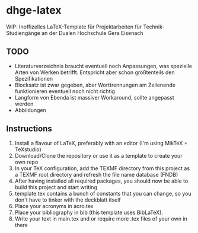 # dhge-latex
WIP: Inoffizelles LaTeX-Template für Projektarbeiten für Technik-Studiengänge an der Dualen Hochschule Gera Eisenach

## TODO
* Literaturverzeichnis braucht eventuell noch Anpassungen, was spezielle Arten von Werken betrifft. Entspricht aber schon größtenteils den Spezifikationen
* Blocksatz ist zwar gegeben, aber Worttrennungen am Zeilenende funktionieren eventuell noch nicht richtig
* Langform von Ebenda ist massiver Workaround, sollte angepasst werden
* Abbildungen

## Instructions
1. Install a flavour of LaTeX, preferably with an editor (I'm using MikTeX + TeXstudio)
1. Download/Clone the repository or use it as a template to create your own repo
1. In your TeX configuration, add the TEXMF directory from this project as a TEXMF root directory and refresh the file name database (FNDB)
1. After having installed all required packages, you should now be able to build this project and start writing
1. template.tex contains a bunch of constants that you can change, so you don't have to tinker with the deckblatt itself
1. Place your acronyms in acro.tex
1. Place your bibliography in bib (this template uses BibLaTeX).
1. Write your text in main.tex and or require more .tex files of your own in there 
